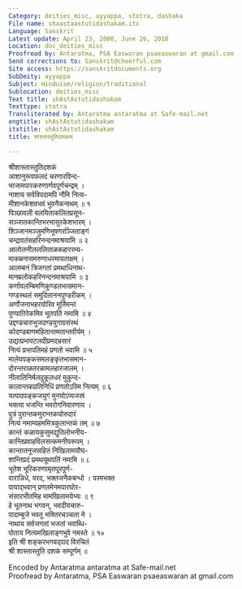 ```yaml
---
Category: deities_misc, ayyappa, stotra, dashaka
File name: shaastaastutidashakam.itx
Language: Sanskrit
Latest update: April 23, 2008, June 26, 2018
Location: doc_deities_misc
Proofread by: Antaratma, PSA Easwaran psaeaswaran at gmail.com
Send corrections to: Sanskrit@cheerful.com
Site access: https://sanskritdocuments.org
SubDeity: ayyappa
Subject: Hinduism/religion/traditional
Sublocation: deities_misc
Text title: shAstAstutidashakam
Texttype: stotra
Transliterated by: Antaratma antaratma at Safe-mail.net
engtitle: shAstAstutidashakam
itxtitle: shAstAstutidashakam
title: शास्तास्तुतिदशकम्

---
```

  
 श्रीशास्तास्तुतिदशकं   
आशानुरूपफलदं चरणारविन्द-  
भाजामपारकरुणार्णवपूर्णचन्द्रम् ।  
नाशाय सर्वविपदामपि नौमि नित्य-  
मीशानकेशवभवं भुवनैकनाथम् ॥ १  
पिञ्छावली वलयिताकलितप्रसून-  
सञ्जातकान्तिभरभासुरकेशभारम् ।  
शिञ्जानमञ्जुमणिभूषणरञ्जिताङ्गं  
चन्द्रावतंसहरिनन्दनमाश्रयामि ॥ २  
आलोलनीलललिताळकहाररम्य-  
माकम्रनासमरुणाधरमायताक्षम् ।  
आलम्बनं त्रिजगतां प्रमथाधिनाथ-  
मानम्रलोकहरिनन्दनमाश्रयामि ॥ ३  
कर्णावलम्बिमणिकुण्डलभासमान-  
गण्डस्थलं समुदिताननपुण्डरीकम् ।  
अर्णोजनाभहरयोरिव मूर्तिमन्तं  
पुण्यातिरेकमिव भूतपतिं नमामि ॥ ४  
उद्दण्डचारुभुजदण्डयुगाग्रसंस्थं  
कोदण्डबाणमहितान्तमतान्तवीर्यम् ।  
उद्यत्प्रभापटलदीप्रमदभ्रसारं  
नित्यं प्रभापतिमहं प्रणतो भवामि ॥ ५  
मालेयपङ्कसमलङ्कृतभासमान-  
दोरन्तराळतरळामलहारजालम् ।  
नीलातिनिर्मलदुकूलधरं मुकुन्द-  
कालान्तकप्रतिनिधिं प्रणतोऽस्मि नित्यम् ॥ ६  
यत्पादपङ्कजयुगं मुनयोऽप्यजस्रं  
भक्त्या भजन्ति भवरोगनिवारणाय ।  
पुत्रं पुरान्तकमुरान्तकयोरुदारं  
नित्यं नमाम्यहममित्रकुलान्तकं तम् ॥ ७  
कान्तं कळायकुसुमद्युतिलोभनीय-  
कान्तिप्रवाहविलसत्कमनीयरूपम् ।  
कान्तातनूजसहितं निखिलामयौघ-  
शान्तिप्रदं प्रमथयूथपतिं नमामि ॥ ८  
भूतेश भूरिकरुणामृतपूरपूर्ण-  
वारान्निधे, वरद, भक्तजनैकबन्धो ।  परमभक्त  
पायाद्भवान् प्रणतमेनमपारघोर-  
संसारभीतमिह मामखिलामयेभ्यः ॥ ९  
हे भूतनाथ भगवन्, भवदीयचारु-  
पादाम्बुजे भवतु भक्तिरचञ्चला मे ।  
नाथाय सर्वजगतां भजतां भवाब्धि-  
पोताय नित्यमखिलाङ्गभुवे नमस्ते ॥ १०  
इति श्री शङ्करभगवद्पाद विरचितं  
श्री शास्तास्तुति दशकं सम्पूर्णम् ॥  
  
  
Encoded by Antaratma antaratma at Safe-mail.net  
Proofread by Antaratma, PSA Easwaran psaeaswaran at gmail.com  
  

